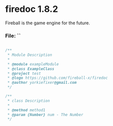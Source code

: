 
# firedoc 1.8.2

Fireball is the game engine for the future.


### File: ``

```js

/**
 * Module Description
 *
 * @module exampleModule
 * @class ExampleClass
 * @project test
 * @logo https://github.com/fireball-x/firedoc
 * @author yorkiefixer@gmail.com
 */

/**
 * class Description
 *
 * @method method1
 * @param {Number} num - The Number
 */

```
